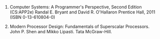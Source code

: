 1. Computer Systems: A Programmer's Perspective, Second Edition (CS:APP2e) Randal E. Bryant and David R. O'Hallaron  Prentice Hall, 2011 (ISBN 0-13-610804-0) 

2. Modern Processor Design: Fundamentals of Superscalar Processors. John P. Shen  and  Mikko Lipasti. Tata McGraw-Hill.

